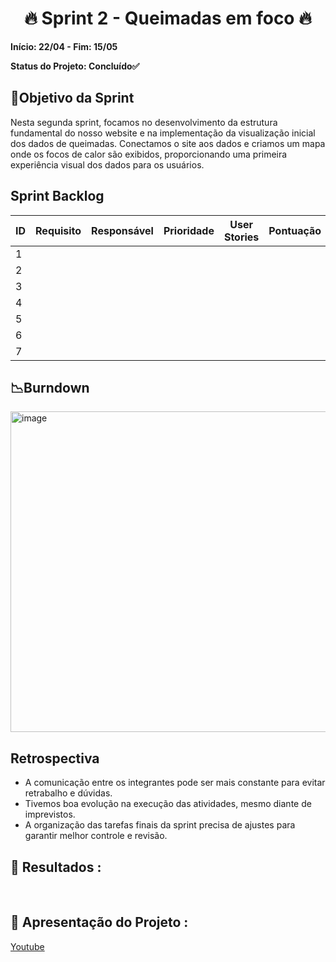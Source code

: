 <h1 align="center"> 🔥 Sprint 2 - Queimadas em foco 🔥 </h1>

**Início: 22/04 - Fim: 15/05**

**Status do Projeto: Concluído✅**

<span id="objetivo">
  
## 📌Objetivo da Sprint
Nesta segunda sprint, focamos no desenvolvimento da estrutura fundamental do nosso website e na implementação da visualização inicial dos dados de queimadas. Conectamos o site aos dados e criamos um mapa onde os focos de calor são exibidos, proporcionando uma primeira experiência visual dos dados para os usuários.
<br>

## Sprint Backlog

| ID | Requisito          | Responsável | Prioridade | User Stories                                                 | Pontuação | Definition of Done                                           |
|----|--------------------|-------------|------------|--------------------------------------------------------------|-----------|--------------------------------------------------------------|
| 1  | 
| 2  | 
| 3  |
| 4  |
| 5  |
| 6  |
| 7  |



## 📉Burndown

<img width="513" alt="image" src="">


</br>

## Retrospectiva

* A comunicação entre os integrantes pode ser mais constante para evitar retrabalho e dúvidas.
* Tivemos boa evolução na execução das atividades, mesmo diante de imprevistos.
* A organização das tarefas finais da sprint precisa de ajustes para garantir melhor controle e revisão.

  

## 🔗 Resultados :



<br>

## 🎥 Apresentação do Projeto :

<a href="">Youtube</a>

<br>
